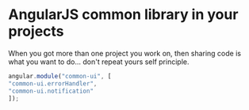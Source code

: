 AngularJS common library in your projects
=========================================

When you got more than one project you work on, then sharing code is what you want to do... don't repeat yours self principle.

```javascript
angular.module("common-ui", [
"common-ui.errorHandler",
"common-ui.notification"
]);
```

